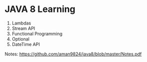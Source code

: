 # JAVA 8 Learning 

1. Lambdas
2. Stream API
3. Functional Programming
4. Optional
5. DateTime API

Notes: https://github.com/aman9824/java8/blob/master/Notes.pdf
